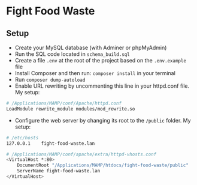 # Fight Food Waste

## Setup

- Create your MySQL database (with Adminer or phpMyAdmin)
- Run the SQL code located in `schema_build.sql`
- Create a file `.env` at the root of the project based on the `.env.example` file
- Install Composer and then run: `composer install` in your terminal
- Run `composer dump-autoload`
- Enable URL rewriting by uncommenting this line in your httpd.conf file. My setup:

```sh
# /Applications/MAMP/conf/Apache/httpd.conf
LoadModule rewrite_module modules/mod_rewrite.so
```

- Configure the web server by changing its root to the `/public` folder. My setup:

```sh
# /etc/hosts
127.0.0.1    fight-food-waste.lan
```

```sh
# /Applications/MAMP/conf/apache/extra/httpd-vhosts.conf
<VirtualHost *:80>
    DocumentRoot "/Applications/MAMP/htdocs/fight-food-waste/public"
    ServerName fight-food-waste.lan
</VirtualHost>
```
